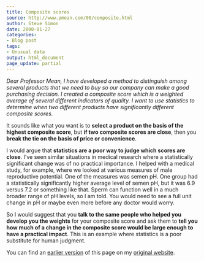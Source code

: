 ```yaml
---
title: Composite scores
source: http://www.pmean.com/00/composite.html
author: Steve Simon
date: 2000-01-27
categories:
- Blog post
tags:
- Unusual data
output: html_document
page_update: partial
---
```

*Dear Professor Mean, I have developed a method to distinguish among
several products that we need to buy so our company can make a good
purchasing decision. I created a composite score which is a weighted
average of several different indicators of quality. I want to use
statistics to determine when two different products have significantly
different composite scores.*

It sounds like what you want is to **select a product on the basis of
the highest composite score**, but **if two composite scores are
close**, then you **break the tie on the basis of price or
convenience**.

I would argue that **statistics are a poor way to judge which scores
are close**. I've seen similar situations in medical research where a
statistically significant change was of no practical importance. I
helped with a medical study, for example, where we looked at various
measures of male reproductive potential. One of the measures was semen
pH. One group had a statistically significantly higher average level
of semen pH, but it was 6.9 versus 7.2 or something like that. Sperm
can function well in a much broader range of pH levels, so I am told.
You would need to see a full unit change in pH or maybe even more
before any doctor would worry.

So I would suggest that you **talk to the same people who helped you
develop you the weights** for your composite score and ask them to
**tell you how much of a change in the composite score would be large
enough to have a practical impact**. This is an example where
statistics is a poor substitute for human judgment.

You can find an [earlier version][sim1] of this page on my [original website][sim2].

[sim1]: http://www.pmean.com/00/composite.html
[sim2]: http://www.pmean.com/original_site.html
